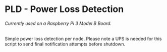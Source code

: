 # PLD - Power Loss Detection
###### Currently used on a Raspberry Pi 3 Model B Board.
Simple power loss detection per node. Please note a UPS is needed for this script to send final notification attempts before shutdown. 

